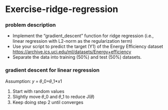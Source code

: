 # Exercise-ridge-regression
### problem description
* Implement the “gradient_descent” function for ridge regression (i.e., linear regression with L2-norm as the regularization term)  
* Use your script to predict the target (Y1) of the Energy Efficiency dataset  
https://archive.ics.uci.edu/ml/datasets/Energy+efficiency
* Separate the data into training (50%) and test (50%) datasets.

### gradient descent for linear regression
Assumption: 𝑦 = 𝜃_0+𝜃_1*𝑥1  
1. Start with random values  
2. Slightly move 𝜃_0 and 𝜃_1 to reduce J(𝜃)  
3. Keep doing step 2 until converges

